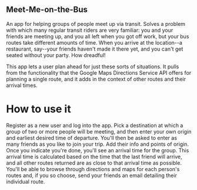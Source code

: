 ## Meet-Me-on-the-Bus
An app for helping groups of people meet up via transit. Solves a problem with which many regular transit riders are very familiar: you and your friends are meeting up, and you all left when you got off work, but your bus routes take different amounts of time. When you arrive at the location--a restaurant, say--your friends haven't made it there yet, and you can't get seated without your party. How dreadful!

This app lets a user plan ahead for just these sorts of situations. It pulls from the functionality that the Google Maps Directions Service API offers for planning a single route, and it adds in the context of other routes and their arrival times. 

# How to use it
Register as a new user and log into the app. Pick a destination at which a group of two or more people will be meeting, and then enter your own origin and earliest desired time of departure. You'll then be asked to enter as many friends as you like to join your trip. Add their info and points of origin. Once you indicate you're done, you'll see an arrival time for the group. This arrival time is calculated based on the time that the last friend will arrive, and all other routes returned are as close to that arrival time as possible. You'll be able to browse through directions and maps for each person's routes and, if you so choose, send your friends an email detailing their individual route.
